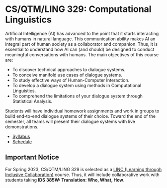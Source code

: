 CS/QTM/LING 329: Computational Linguistics
=====

Artificial Intelligence (AI) has advanced to the point that it starts interacting with humans in natural language.
This communication ability makes AI an integral part of human society as a collaborator and companion.
Thus, it is essential to understand how AI can (and should) be designed to conduct meaningful conversations with humans.
The main objectives of this course are:

* To discover technical approaches to dialogue systems.
* To conceive manifold use cases of dialogue systems.
* To study effective ways of Human-Computer Interaction.
* To develop a dialogue system using methods in Computational Linguistics.
* To comprehend the limitations of your dialogue system through Statistical Analysis.

Students will have individual homework assignments and work in groups to build end-to-end dialogue systems of their choice. 
Toward the end of the semester, all teams will present their dialogue systems with live demonstrations.

* [Syllabus](docs/syllabus.md)
* [Schedule](docs/schedule.md)

## Important Notice

For Spring 2023, CS/QTM/LING 329 is selected as a [LINC (Learning through Inclusive Collaboration)](http://ila.emory.edu/initiatives/linc-courses/) course.
Thus, it will include collaborative work with students taking **IDS 385W: Translation: Who, What, How**.
 